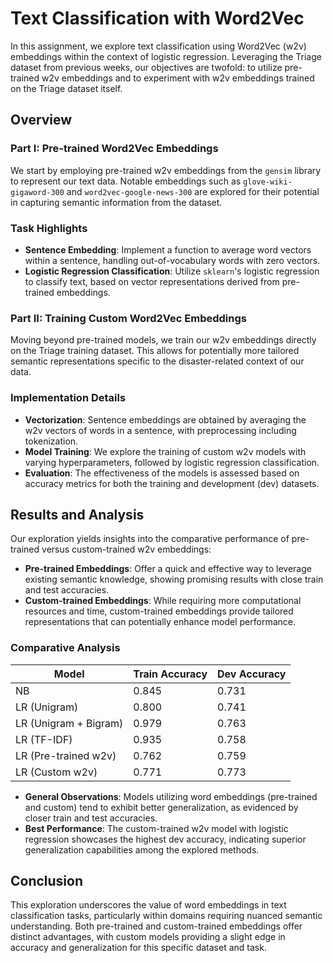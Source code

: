 # Text Classification with Word2Vec

In this assignment, we explore text classification using Word2Vec (w2v) embeddings within the context of logistic regression. Leveraging the Triage dataset from previous weeks, our objectives are twofold: to utilize pre-trained w2v embeddings and to experiment with w2v embeddings trained on the Triage dataset itself.

## Overview

### Part I: Pre-trained Word2Vec Embeddings

We start by employing pre-trained w2v embeddings from the `gensim` library to represent our text data. Notable embeddings such as `glove-wiki-gigaword-300` and `word2vec-google-news-300` are explored for their potential in capturing semantic information from the dataset.

### Task Highlights

- **Sentence Embedding**: Implement a function to average word vectors within a sentence, handling out-of-vocabulary words with zero vectors.
- **Logistic Regression Classification**: Utilize `sklearn`'s logistic regression to classify text, based on vector representations derived from pre-trained embeddings.

### Part II: Training Custom Word2Vec Embeddings

Moving beyond pre-trained models, we train our w2v embeddings directly on the Triage training dataset. This allows for potentially more tailored semantic representations specific to the disaster-related context of our data.

### Implementation Details

- **Vectorization**: Sentence embeddings are obtained by averaging the w2v vectors of words in a sentence, with preprocessing including tokenization.
- **Model Training**: We explore the training of custom w2v models with varying hyperparameters, followed by logistic regression classification.
- **Evaluation**: The effectiveness of the models is assessed based on accuracy metrics for both the training and development (dev) datasets.

## Results and Analysis

Our exploration yields insights into the comparative performance of pre-trained versus custom-trained w2v embeddings:

- **Pre-trained Embeddings**: Offer a quick and effective way to leverage existing semantic knowledge, showing promising results with close train and test accuracies.
- **Custom-trained Embeddings**: While requiring more computational resources and time, custom-trained embeddings provide tailored representations that can potentially enhance model performance.

### Comparative Analysis

| Model                   | Train Accuracy | Dev Accuracy |
|-------------------------|----------------|--------------|
| NB                      | 0.845          | 0.731        |
| LR (Unigram)            | 0.800          | 0.741        |
| LR (Unigram + Bigram)   | 0.979          | 0.763        |
| LR (TF-IDF)             | 0.935          | 0.758        |
| LR (Pre-trained w2v)    | 0.762          | 0.759        |
| LR (Custom w2v)         | 0.771          | 0.773        |

- **General Observations**: Models utilizing word embeddings (pre-trained and custom) tend to exhibit better generalization, as evidenced by closer train and test accuracies.
- **Best Performance**: The custom-trained w2v model with logistic regression showcases the highest dev accuracy, indicating superior generalization capabilities among the explored methods.

## Conclusion

This exploration underscores the value of word embeddings in text classification tasks, particularly within domains requiring nuanced semantic understanding. Both pre-trained and custom-trained embeddings offer distinct advantages, with custom models providing a slight edge in accuracy and generalization for this specific dataset and task.
